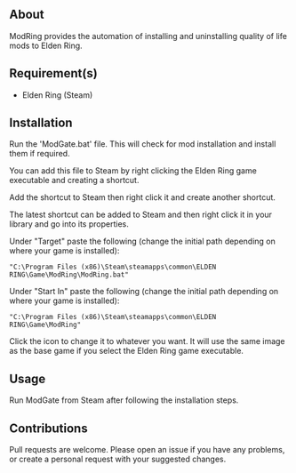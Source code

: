 ## About

ModRing provides the automation of installing and uninstalling quality of life mods to Elden Ring.

## Requirement(s)

* Elden Ring (Steam)

## Installation

Run the 'ModGate.bat' file. This will check for mod installation and install them if required.

You can add this file to Steam by right clicking the Elden Ring game executable and creating a shortcut.

Add the shortcut to Steam then right click it and create another shortcut.

The latest shortcut can be added to Steam and then right click it in your library and go into its properties.

Under "Target" paste the following (change the initial path depending on where your game is installed):

```
"C:\Program Files (x86)\Steam\steamapps\common\ELDEN RING\Game\ModRing\ModRing.bat"
```

Under "Start In" paste the following (change the initial path depending on where your game is installed):

```
"C:\Program Files (x86)\Steam\steamapps\common\ELDEN RING\Game\ModRing"
```

Click the icon to change it to whatever you want. It will use the same image as the base game if you select the Elden Ring game executable.

## Usage

Run ModGate from Steam after following the installation steps.

## Contributions

Pull requests are welcome. Please open an issue if you have any problems, or create a personal request with your suggested changes.

